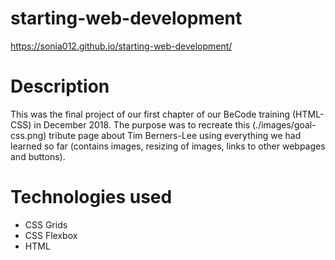 # starting-web-development
https://sonia012.github.io/starting-web-development/

# Description

This was the final project of our first chapter of our BeCode training (HTML-CSS) in December 2018.  The purpose was to recreate this (./images/goal-css.png) tribute page about Tim Berners-Lee using everything we had learned so far (contains images, resizing of images, links to other webpages and buttons).

# Technologies used

- CSS Grids
- CSS Flexbox
- HTML

